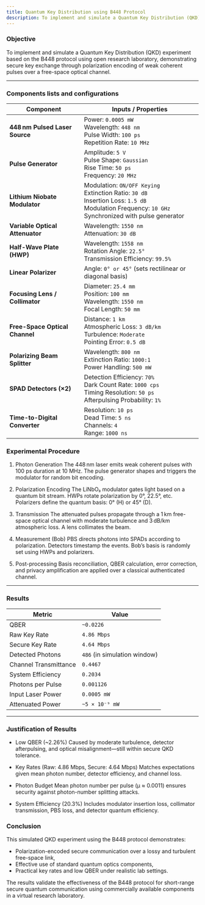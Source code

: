 ```yaml
---
title: Quantum Key Distribution using B448 Protocol 
description: To implement and simulate a Quantum Key Distribution (QKD) experiment based on the B448 protocol using open research laboratory
---
```


### **Objective**

To implement and simulate a Quantum Key Distribution (QKD) experiment based on the B448 protocol using open research laboratory, demonstrating secure key exchange through polarization encoding of weak coherent pulses over a free-space optical channel.

---

### Components lists and configurations

| **Component**                   | **Inputs / Properties**                                                                                                                                     |
| ------------------------------- | ----------------------------------------------------------------------------------------------------------------------------------------------------------- |
| **448 nm Pulsed Laser Source**  | Power: `0.0005 mW`<br>Wavelength: `448 nm`<br>Pulse Width: `100 ps`<br>Repetition Rate: `10 MHz`                                                            |
| **Pulse Generator**             | Amplitude: `5 V`<br>Pulse Shape: `Gaussian`<br>Rise Time: `50 ps`<br>Frequency: `20 MHz`                                                                    |
| **Lithium Niobate Modulator**   | Modulation: `ON/OFF Keying`<br>Extinction Ratio: `30 dB`<br>Insertion Loss: `1.5 dB`<br>Modulation Frequency: `10 GHz`<br>Synchronized with pulse generator |
| **Variable Optical Attenuator** | Wavelength: `1550 nm`<br>Attenuation: `30 dB`                                                                                                               |
| **Half-Wave Plate (HWP)**       | Wavelength: `1558 nm`<br>Rotation Angle: `22.5°`<br>Transmission Efficiency: `99.5%`                                                                        |
| **Linear Polarizer**            | Angle: `0° or 45°` (sets rectilinear or diagonal basis)                                                                                                     |
| **Focusing Lens / Collimator**  | Diameter: `25.4 mm`<br>Position: `100 mm`<br>Wavelength: `1550 nm`<br>Focal Length: `50 mm`                                                                 |
| **Free-Space Optical Channel**  | Distance: `1 km`<br>Atmospheric Loss: `3 dB/km`<br>Turbulence: `Moderate`<br>Pointing Error: `0.5 dB`                                                       |
| **Polarizing Beam Splitter**    | Wavelength: `800 nm`<br>Extinction Ratio: `1000:1`<br>Power Handling: `500 mW`                                                                              |
| **SPAD Detectors (×2)**         | Detection Efficiency: `70%`<br>Dark Count Rate: `1000 cps`<br>Timing Resolution: `50 ps`<br>Afterpulsing Probability: `1%`                                  |
| **Time-to-Digital Converter**   | Resolution: `10 ps`<br>Dead Time: `5 ns`<br>Channels: `4`<br>Range: `1000 ns`                                                                               |

### **Experimental Procedure**

1. Photon Generation
   The 448 nm laser emits weak coherent pulses with 100 ps duration at 10 MHz. The pulse generator shapes and triggers the modulator for random bit encoding.

2. Polarization Encoding
The LiNbO₃ modulator gates light based on a quantum bit stream. HWPs rotate polarization by 0°, 22.5°, etc. Polarizers define the quantum basis: 0° (H) or 45° (D).

3. Transmission
The attenuated pulses propagate through a 1 km free-space optical channel with moderate turbulence and 3 dB/km atmospheric loss. A lens collimates the beam.

4. Measurement (Bob)
PBS directs photons into SPADs according to polarization. Detectors timestamp the events. Bob’s basis is randomly set using HWPs and polarizers.

5. Post-processing
Basis reconciliation, QBER calculation, error correction, and privacy amplification are applied over a classical authenticated channel.
---

### **Results**

| **Metric**            | **Value**                    |
| --------------------- | ---------------------------- |
| QBER                  | `~0.0226`                    |
| Raw Key Rate          | `4.86 Mbps`                  |
| Secure Key Rate       | `4.64 Mbps`                  |
| Detected Photons      | `486` (in simulation window) |
| Channel Transmittance | `0.4467`                     |
| System Efficiency     | `0.2034`                     |
| Photons per Pulse     | `0.001126`                   |
| Input Laser Power     | `0.0005 mW`                  |
| Attenuated Power      | `~5 × 10⁻⁹ mW`               |


---

### **Justification of Results**
* Low QBER (~2.26%)
Caused by moderate turbulence, detector afterpulsing, and optical misalignment—still within secure QKD tolerance.

* Key Rates (Raw: 4.86 Mbps, Secure: 4.64 Mbps)
Matches expectations given mean photon number, detector efficiency, and channel loss.

* Photon Budget
Mean photon number per pulse (μ ≈ 0.0011) ensures security against photon-number splitting attacks.

* System Efficiency (20.3%)
Includes modulator insertion loss, collimator transmission, PBS loss, and detector quantum efficiency.


### **Conclusion**

This simulated QKD experiment using the B448 protocol demonstrates:

* Polarization-encoded secure communication over a lossy and turbulent free-space link,
* Effective use of standard quantum optics components,
* Practical key rates and low QBER under realistic lab settings.

The results validate the effectiveness of the B448 protocol for short-range secure quantum communication using commercially available components in a virtual research laboratory.
